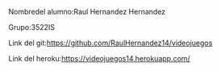 Nombredel alumno:Raul Hernandez Hernandez <br>

Grupo:3522IS <br>

Link del git:https://github.com/RaulHernandez14/videojuegos <br>

Link del heroku:https://videojuegos14.herokuapp.com/ <br>